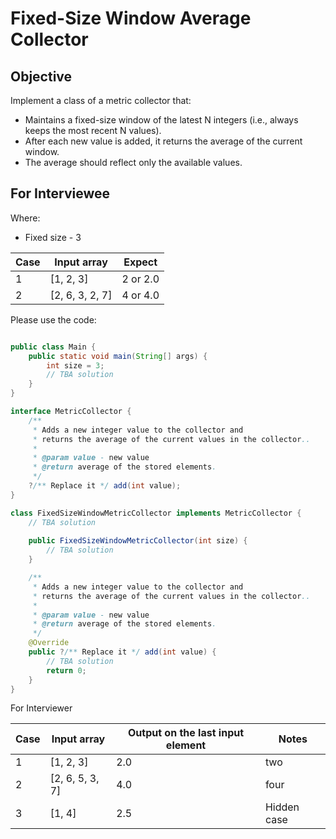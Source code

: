 # Fixed-Size Window Average Collector
## Objective
Implement a class of a metric collector that:

- Maintains a fixed-size window of the latest N integers (i.e., always keeps the most recent N values).
- After each new value is added, it returns the average of the current window.
- The average should reflect only the available values.

## For Interviewee 
Where:
- Fixed size - 3

| Case | Input array     | Expect   |
|------|-----------------|----------|
| 1    | [1, 2, 3]       | 2 or 2.0 |
| 2    | [2, 6, 3, 2, 7] | 4 or 4.0 |

Please use the code:
```java

public class Main {
    public static void main(String[] args) {
        int size = 3;
        // TBA solution
    }
}

interface MetricCollector {
    /**
     * Adds a new integer value to the collector and
     * returns the average of the current values in the collector..
     * 
     * @param value - new value
     * @return average of the stored elements.
     */
    ?/** Replace it */ add(int value);
}

class FixedSizeWindowMetricCollector implements MetricCollector {
    // TBA solution
    
    public FixedSizeWindowMetricCollector(int size) {
        // TBA solution
    }

    /**
     * Adds a new integer value to the collector and
     * returns the average of the current values in the collector..
     *
     * @param value - new value
     * @return average of the stored elements.
     */
    @Override
    public ?/** Replace it */ add(int value) {
        // TBA solution
        return 0;
    }
}
```

For Interviewer

| Case | Input array     | Output on the last input element | Notes       |
|------|-----------------|----------------------------------|-------------|
| 1    | [1, 2, 3]       | 2.0                              | two         |
| 2    | [2, 6, 5, 3, 7] | 4.0                              | four        |
| 3    | [1, 4]          | 2.5                              | Hidden case |

